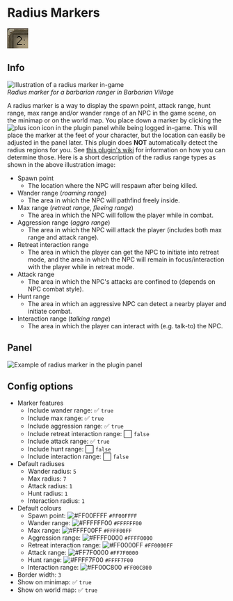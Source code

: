 # Radius Markers
![Icon](icon.png)

## Info
![Illustration of a radius marker in-game](https://user-images.githubusercontent.com/53493631/141151545-25cd9067-29e6-42f2-a663-c1899f41b840.PNG)  
*Radius marker for a barbarian ranger in Barbarian Village*

A radius marker is a way to display the spawn point, attack range, hunt range, max range and/or wander range of an NPC in the game scene, on the minimap or on the world map. You place down a marker by clicking the ![plus icon](../radius-markers/src/main/resources/com/radiusmarkers/add_icon.png) icon in the plugin panel while being logged in-game. This will place the marker at the feet of your character, but the location can easily be adjusted in the panel later. This plugin does **NOT** automatically detect the radius regions for you. See [this plugin's wiki](https://github.com/skretzo/runelite-plugins/wiki#-radius-markers) for information on how you can determine those. Here is a short description of the radius range types as shown in the above illustration image:
- Spawn point
  - The location where the NPC will respawn after being killed.
- Wander range (*roaming range*)
  - The area in which the NPC will pathfind freely inside.
- Max range (*retreat range*, *fleeing range*)
  - The area in which the NPC will follow the player while in combat.
- Aggression range (*aggro range*)
  - The area in which the NPC will attack the player (includes both max range and attack range).
- Retreat interaction range
  - The area in which the player can get the NPC to initiate into retreat mode, and the area in which the NPC will remain in focus/interaction with the player while in retreat mode.
- Attack range
  - The area in which the NPC's attacks are confined to (depends on NPC combat style).
- Hunt range
  - The area in which an aggressive NPC can detect a nearby player and initiate combat.
- Interaction range (*talking range*)
  - The area in which the player can interact with (e.g. talk-to) the NPC.

## Panel
![Example of radius marker in the plugin panel](https://user-images.githubusercontent.com/53493631/150693312-4709f979-845c-4492-bf3f-d9f4a62c3fc1.png)

## Config options
- Marker features
  - Include wander range: ✅ `true`
  - Include max range: ✅ `true`
  - Include aggression range: ✅ `true`
  - Include retreat interaction range: ⬜️ `false`
  - Include attack range: ✅ `true`
  - Include hunt range: ⬜️ `false`
  - Include interaction range: ⬜️ `false`
- Default radiuses
  - Wander radius: `5`
  - Max radius: `7`
  - Attack radius: `1`
  - Hunt radius: `1`
  - Interaction radius: `1`
- Default colours
  - Spawn point: ![#FF00FFFF](https://via.placeholder.com/15/00FFFF/000000?text=+) `#FF00FFFF`
  - Wander range: ![#FFFFFF00](https://via.placeholder.com/15/FFFF00/000000?text=+) `#FFFFFF00`
  - Max range: ![#FFFF00FF](https://via.placeholder.com/15/FF00FF/000000?text=+) `#FFFF00FF`
  - Aggression range: ![#FFFF0000](https://via.placeholder.com/15/FF0000/000000?text=+) `#FFFF0000`
  - Retreat interaction range: ![#FF0000FF](https://via.placeholder.com/15/0000FF/000000?text=+) `#FF0000FF`
  - Attack range: ![#FF7F0000](https://via.placeholder.com/15/7F0000/000000?text=+) `#FF7F0000`
  - Hunt range: ![#FFFF7F00](https://via.placeholder.com/15/FF7F00/000000?text=+) `#FFFF7F00`
  - Interaction range: ![#FF00C800](https://via.placeholder.com/15/00C800/000000?text=+) `#FF00C800`
- Border width: `3`
- Show on minimap: ✅ `true`
- Show on world map: ✅ `true`
